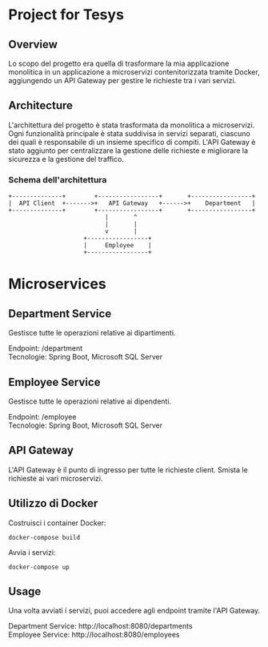 # Project for Tesys

## Overview

Lo scopo del progetto era quella di trasformare la mia applicazione monolitica in un applicazione a microservizi contenitorizzata tramite Docker, aggiungendo un API Gateway per gestire le richieste tra i vari servizi.

## Architecture

L'architettura del progetto è stata trasformata da monolitica a microservizi. Ogni funzionalità principale è stata suddivisa in servizi separati, ciascuno dei quali è responsabile di un insieme specifico di compiti. L'API Gateway è stato aggiunto per centralizzare la gestione delle richieste e migliorare la sicurezza e la gestione del traffico.

### Schema dell'architettura

```plaintext
+--------------+        +-----------------+       +-----------------+
|  API Client  +------->+   API Gateway   +------>+    Department   |
+--------------+        +-----------------+       +-----------------+
                           |       ^                       
                           |       |                  
                           v       |                  
                     +-----------------+       
                     |     Employee    |       
                     +-----------------+

```

# Microservices
## Department Service
Gestisce tutte le operazioni relative ai dipartimenti.

Endpoint: /department <br>
Tecnologie: Spring Boot, Microsoft SQL Server

## Employee Service
Gestisce tutte le operazioni relative ai dipendenti.

Endpoint: /employee  <br>
Tecnologie: Spring Boot, Microsoft SQL Server


## API Gateway
L'API Gateway è il punto di ingresso per tutte le richieste client. Smista le richieste ai vari microservizi. 


## Utilizzo di Docker
Costruisci i container Docker:
```plaintext
docker-compose build
```
Avvia i servizi:
```plaintext
docker-compose up
```
## Usage
Una volta avviati i servizi, puoi accedere agli endpoint tramite l'API Gateway.

Department Service: http://localhost:8080/departments <br>
Employee Service: http://localhost:8080/employees
